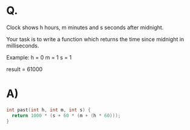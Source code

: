 # Q.
Clock shows h hours, m minutes and s seconds after midnight.

Your task is to write a function which returns the time since midnight in milliseconds.

Example:
h = 0
m = 1
s = 1

result = 61000

# A)
```c
int past(int h, int m, int s) {
  return 1000 * (s + 60 * (m + (h * 60)));
}

